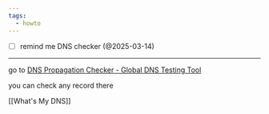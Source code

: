 ```yaml
---
tags:
  - howto
---
```

- [ ] remind me DNS checker (@2025-03-14)
___

go to
[DNS Propagation Checker - Global DNS Testing Tool](https://www.whatsmydns.net/#NS/persona.hr)

you can check any record there

[[What's My DNS]]
